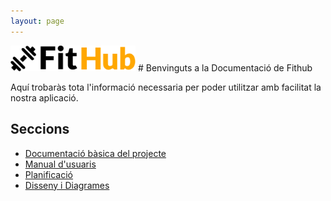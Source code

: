 ```yaml
---
layout: page
---
```

<img src="Diseny/logo_fithub_black_orange.png" alt="Logo de Fithub" width="200" />
# Benvinguts a la Documentació de Fithub 

Aquí trobaràs tota l'informació necessaria per poder utilitzar amb facilitat la nostra aplicació.

## Seccions

- [Documentació bàsica del projecte](README.md)
- [Manual d'usuaris](Manual_Usuaris/Manual%20d'usuaris.md)
- [Planificació](Planificació/Planificació.md)
- [Disseny i Diagrames](Diseny/README.md)
